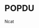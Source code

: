 # POPDU
Ncat
<html lang-"en"> 
<head>
 <meta charset="UTF-8">
 <meta http-equiv="X-UA-Compatible" content="IE=edge">
 <meta name="viewport" content  ="width=device-width, initial-scale=1.0">
 <link rel="stylesheet" href="./style.css">
 <script src="./main.js" defer</script>
 <title  >Pop ini K/titl
 </head>
 <body>
 <div class="wrapper"> Follow link (ctrl + click) <img id="popdu" src="./storage/emulated/0/Pictures/FaceApp/IMG_20210907_143359.jpg" alt=""  > <button id="btn">POP</button> </div> </body> </html>
